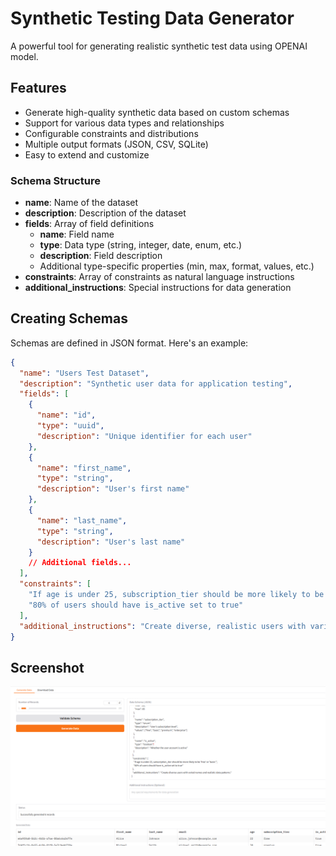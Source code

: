 # Synthetic Testing Data Generator

A powerful tool for generating realistic synthetic test data using OPENAI model.

## Features

- Generate high-quality synthetic data based on custom schemas
- Support for various data types and relationships
- Configurable constraints and distributions
- Multiple output formats (JSON, CSV, SQLite)
- Easy to extend and customize

### Schema Structure

- **name**: Name of the dataset
- **description**: Description of the dataset
- **fields**: Array of field definitions
  - **name**: Field name
  - **type**: Data type (string, integer, date, enum, etc.)
  - **description**: Field description
  - Additional type-specific properties (min, max, format, values, etc.)
- **constraints**: Array of constraints as natural language instructions
- **additional_instructions**: Special instructions for data generation

## Creating Schemas

Schemas are defined in JSON format. Here's an example:

```json
{
  "name": "Users Test Dataset",
  "description": "Synthetic user data for application testing",
  "fields": [
    {
      "name": "id",
      "type": "uuid",
      "description": "Unique identifier for each user"
    },
    {
      "name": "first_name",
      "type": "string",
      "description": "User's first name"
    },
    {
      "name": "last_name",
      "type": "string",
      "description": "User's last name"
    }
    // Additional fields...
  ],
  "constraints": [
    "If age is under 25, subscription_tier should be more likely to be 'free' or 'basic'",
    "80% of users should have is_active set to true"
  ],
  "additional_instructions": "Create diverse, realistic users with varied cultural backgrounds."
}
```
## Screenshot
![Synthetic Data](https://github.com/sngo/llms-practice/blob/main/synthectic_data/SyntheticData.png)
